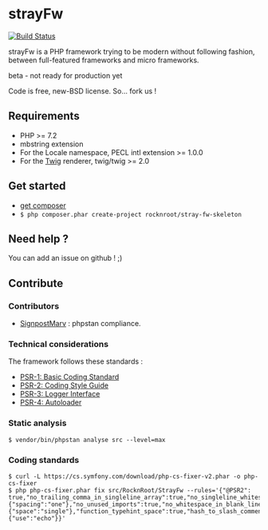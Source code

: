 # strayFw

[![Build Status](https://travis-ci.org/RocknRoot/strayFw.png?branch=master)](https://travis-ci.org/RocknRoot/strayFw)

strayFw is a PHP framework trying to be modern without following fashion, between full-featured frameworks and micro frameworks.

beta - not ready for production yet

Code is free, new-BSD license. So... fork us !

## Requirements

* PHP >= 7.2
* mbstring extension
* For the Locale namespace, PECL intl extension >= 1.0.0
* For the [Twig](https://twig.symfony.com/ 'Twig') renderer, twig/twig >= 2.0

## Get started

* [get composer](https://getcomposer.org/download/ 'Composer')
* `$ php composer.phar create-project rocknroot/stray-fw-skeleton`

## Need help ?

You can add an issue on github ! ;)

## Contribute

### Contributors

* [SignpostMarv](https://github.com/SignpostMarv 'SignpostMarv') : phpstan compliance.

### Technical considerations

The framework follows these standards :

* [PSR-1: Basic Coding Standard](https://github.com/php-fig/fig-standards/blob/master/accepted/PSR-1-basic-coding-standard.md 'PSR-1: Basic Coding Standard')
* [PSR-2: Coding Style Guide](https://github.com/php-fig/fig-standards/blob/master/accepted/PSR-2-coding-style-guide.md 'PSR-2: Coding Style Guide')
* [PSR-3: Logger Interface](https://github.com/php-fig/fig-standards/blob/master/accepted/PSR-3-logger-interface.md 'PSR-3: Logger Interface')
* [PSR-4: Autoloader](https://github.com/php-fig/fig-standards/blob/master/accepted/PSR-4-autoloader.md 'PSR-4: Autoloader')

### Static analysis

    $ vendor/bin/phpstan analyse src --level=max

### Coding standards

    $ curl -L https://cs.symfony.com/download/php-cs-fixer-v2.phar -o php-cs-fixer
    $ php php-cs-fixer.phar fix src/RocknRoot/StrayFw --rules='{"@PSR2": true,"no_trailing_comma_in_singleline_array":true,"no_singleline_whitespace_before_semicolons":true,"concat_space":{"spacing":"one"},"no_unused_imports":true,"no_whitespace_in_blank_line":true,"ordered_imports":true,"blank_line_after_opening_tag":true,"declare_equal_normalize":{"space":"single"},"function_typehint_space":true,"hash_to_slash_comment":true,"lowercase_cast":true,"method_separation":true,"native_function_casing":true,"no_blank_lines_after_class_opening":true,"no_blank_lines_after_phpdoc":true,"no_leading_import_slash":true,"no_leading_namespace_whitespace":true,"no_mixed_echo_print":{"use":"echo"}}'
